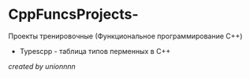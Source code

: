 # CppFuncsProjects-
Проекты тренировочные (Функциональное программирование C++)
- Typescpp - таблица типов перменных в C++
























*created by unionnnn*
